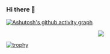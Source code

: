 ### Hi there 👋

<!--
**OscarMyoMin/OscarMyoMin** is a ✨ _special_ ✨ repository because its `README.md` (this file) appears on your GitHub profile.

Here are some ideas to get you started:

- 🔭 I’m currently working on ...
- 🌱 I’m currently learning ...
- 👯 I’m looking to collaborate on ...
- 🤔 I’m looking for help with ...
- 💬 Ask me about ...
- 📫 How to reach me: ...
- 😄 Pronouns: ...
- ⚡ Fun fact: ...
-->
[![Ashutosh's github activity graph](https://activity-graph.herokuapp.com/graph?username=OscarMyoMin&theme=react-dark)](https://github.com/ashutosh00710/github-readme-activity-graph)


<p align="center" >
  <a href="https://github.com/anuraghazra/github-readme-stats"> 
    <img  src="https://github-readme-stats.vercel.app/api?username=OscarMyoMin&show_icons=true&theme=tokyonight"/>
  </a>
</p>

[![trophy](https://github-profile-trophy.vercel.app/?username=OscarMyoMin&theme=flat&no-frame=true)](https://github.com/ryo-ma/github-profile-trophy)

